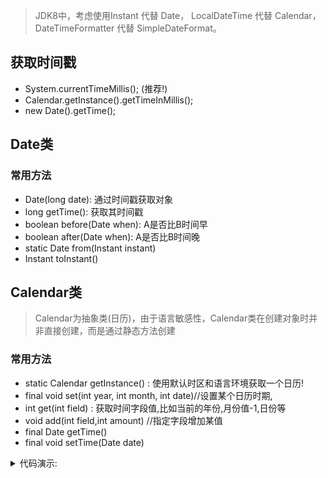

>  JDK8中，考虑使用Instant 代替 Date， LocalDateTime 代替 Calendar，DateTimeFormatter 代替 SimpleDateFormat。

## 获取时间戳
- System.currentTimeMillis();    (推荐!)
- Calendar.getInstance().getTimeInMillis();
- new Date().getTime();

## Date类
### 常用方法
- Date(long date):  通过时间戳获取对象
- long getTime():  获取其时间戳
- boolean before(Date when):  A是否比B时间早
- boolean after(Date when):  A是否比B时间晚
- static Date from(Instant instant)
- Instant toInstant()  

## Calendar类
>  Calendar为抽象类(日历)，由于语言敏感性，Calendar类在创建对象时并非直接创建，而是通过静态方法创建
### 常用方法
-  static Calendar getInstance() : 使用默认时区和语言环境获取一个日历!
-  final void set(int year, int month, int date)//设置某个日历时期,   
-  int get(int field) :  获取时间字段值,比如当前的年份,月份值-1,日份等
-  void add(int field,int amount)   //指定字段增加某值
-  final Date getTime()  
-  final void setTime(Date date) 
<details>
<summary>代码演示:</summary>

```Java
        Calendar c = Calendar.getInstance();
        c.set(2021,Calendar.JUNE,26);
        int vale = c.get(Calendar.DAY_OF_MONTH);
        int vale2 = c.get(Calendar.DAY_OF_WEEK);
        //修改当前时间为3天后
        c.add(Calendar.DATE, 3);
        //修改当前时间为5小时后
        c.add(Calendar.HOUR, 5);
        Date time = c.getTime();
        long timeInMillis = c.getTimeInMillis();
```
```
        - YEAR 年
        - MONTH 月 (从0开始算起,最大11;0代表1月,11代表12月)
        - DATE 天
        - HOUR 时
        - MINUTE 分
        - SECOND 秒
```

</details>



























